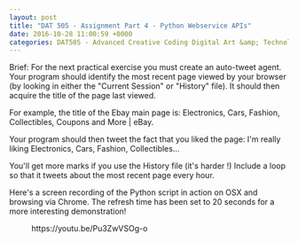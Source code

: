 ```yaml
---
layout: post
title: "DAT 505 - Assignment Part 4 - Python Webservice APIs"
date: 2016-10-28 11:00:59 +0000
categories: DAT505 - Advanced Creative Coding Digital Art &amp; Technology
---
```


<!-- wp:paragraph {"className":"brief"} -->
<p class="brief">Brief: For the next practical exercise you must create an auto-tweet agent. Your program should identify the most recent page viewed by your browser (by looking in either the "Current Session" or "History" file). It should then acquire the title of the page last viewed.</p>
<!-- /wp:paragraph -->

<!-- wp:paragraph -->
<p>For example, the title of the Ebay main page is: Electronics, Cars, Fashion, Collectibles, Coupons and More | eBay.</p>
<!-- /wp:paragraph -->

<!-- wp:paragraph -->
<p>Your program should then tweet the fact that you liked the page: I'm really liking Electronics, Cars, Fashion, Collectibles...</p>
<!-- /wp:paragraph -->

<!-- wp:paragraph -->
<p>You'll get more marks if you use the History file (it's harder !) Include a loop so that it tweets about the most recent page every hour.</p>
<!-- /wp:paragraph -->

<!-- wp:paragraph -->
<p>Here's a screen recording of the Python script in action on OSX and browsing via Chrome. The refresh time has been set to 20 seconds for a more interesting demonstration!</p>
<!-- /wp:paragraph -->

<!-- wp:embed {"url":"https://youtu.be/Pu3ZwVSOg-o","type":"video","providerNameSlug":"youtube","responsive":true,"className":"wp-embed-aspect-16-9 wp-has-aspect-ratio"} -->
<figure class="wp-block-embed is-type-video is-provider-youtube wp-block-embed-youtube wp-embed-aspect-16-9 wp-has-aspect-ratio"><div class="wp-block-embed__wrapper">
https://youtu.be/Pu3ZwVSOg-o
</div></figure>
<!-- /wp:embed -->